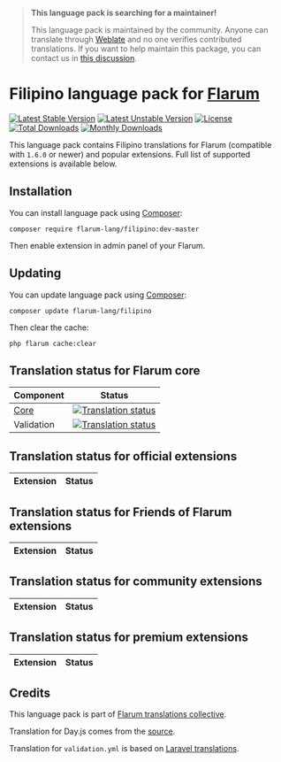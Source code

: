 > **This language pack is searching for a maintainer!**
>
> This language pack is maintained by the community. Anyone can translate through [Weblate](https://weblate.rob006.net/languages/fil/flarum/) and no one verifies contributed translations. If you want to help maintain this package, you can contact us in [this discussion](https://discuss.flarum.org/d/27519-the-flarum-language-project).


# Filipino language pack for [Flarum](https://flarum.org/)

[![Latest Stable Version](https://img.shields.io/packagist/v/flarum-lang/filipino?color=success&label=stable)](https://packagist.org/packages/flarum-lang/filipino) 
[![Latest Unstable Version](https://img.shields.io/packagist/v/flarum-lang/filipino?include_prereleases&label=unstable)](https://packagist.org/packages/flarum-lang/filipino) 
[![License](https://img.shields.io/packagist/l/flarum-lang/filipino)](https://packagist.org/packages/flarum-lang/filipino) 
[![Total Downloads](https://img.shields.io/packagist/dt/flarum-lang/filipino)](https://packagist.org/packages/flarum-lang/filipino/stats) 
[![Monthly Downloads](https://img.shields.io/packagist/dm/flarum-lang/filipino)](https://packagist.org/packages/flarum-lang/filipino/stats) 

This language pack contains Filipino translations for Flarum (compatible with `1.6.0` or newer) and popular extensions. Full list of supported extensions is available below.


## Installation

You can install language pack using [Composer](https://getcomposer.org/):

```console
composer require flarum-lang/filipino:dev-master
```

Then enable extension in admin panel of your Flarum.


## Updating

You can update language pack using [Composer](https://getcomposer.org/):

```console
composer update flarum-lang/filipino
```

Then clear the cache:

```console
php flarum cache:clear
```


## Translation status for Flarum core

| Component | Status |
| --- | --- |
| [Core](https://github.com/flarum/flarum-core) | [![Translation status](https://weblate.rob006.net/widgets/flarum/fil/core/svg-badge.svg)](https://weblate.rob006.net/projects/flarum/core/fil/) |
| Validation | [![Translation status](https://weblate.rob006.net/widgets/flarum/fil/validation/svg-badge.svg)](https://weblate.rob006.net/projects/flarum/validation/fil/) |


## Translation status for official extensions

<!-- flarum-extensions-list-start -->

| Extension | Status |
| --- | --- |

<!-- flarum-extensions-list-stop -->


## Translation status for Friends of Flarum extensions

<!-- fof-extensions-list-start -->

| Extension | Status |
| --- | --- |

<!-- fof-extensions-list-stop -->


## Translation status for community extensions

<!-- various-extensions-list-start -->

| Extension | Status |
| --- | --- |

<!-- various-extensions-list-stop -->


## Translation status for premium extensions

<!-- premium-extensions-list-start -->

| Extension | Status |
| --- | --- |

<!-- premium-extensions-list-stop -->


## Credits

This language pack is part of [Flarum translations collective](https://github.com/rob006-software/flarum-translations).

Translation for Day.js comes from the [source](https://github.com/iamkun/dayjs/blob/v1.10.4/src/locale/fil.js).

Translation for `validation.yml` is based on [Laravel translations](https://github.com/Laravel-Lang/lang/blob/8.1.3/src/fil/validation.php).
